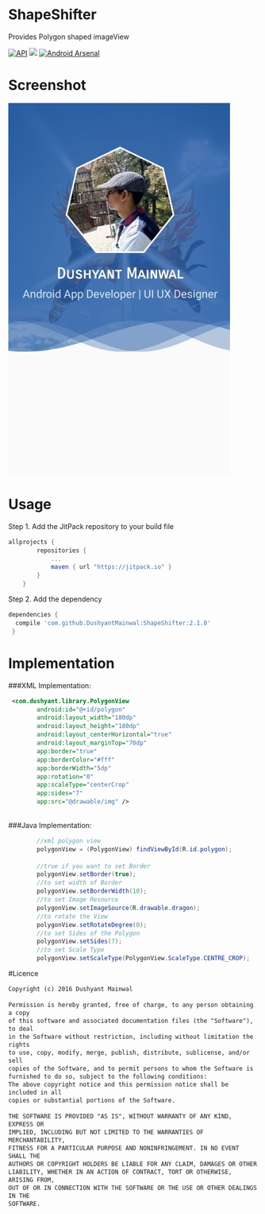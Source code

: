 # ShapeShifter
Provides Polygon shaped imageView

[![API](https://img.shields.io/badge/API-9%2B-blue.svg?style=flat)](https://android-arsenal.com/api?level=9)  [![](https://jitpack.io/v/DushyantMainwal/ShapeShifter.svg)](https://jitpack.io/#DushyantMainwal/ShapeShifter) [![Android Arsenal](https://img.shields.io/badge/Android%20Arsenal-ShapeShifter-blue.svg?style=flat)](http://android-arsenal.com/details/1/4866)

# Screenshot
![Screenshot](/screenshot.jpeg)

# Usage
Step 1. Add the JitPack repository to your build file
```groovy
allprojects {
        repositories {
            ...
            maven { url "https://jitpack.io" }
        }
    }
```
Step 2. Add the dependency
```groovy
dependencies {
  compile 'com.github.DushyantMainwal:ShapeShifter:2.1.0'
 }
 ```

# Implementation
###XML Implementation:
```xml
 <com.dushyant.library.PolygonView
        android:id="@+id/polygon"
        android:layout_width="180dp"
        android:layout_height="180dp"
        android:layout_centerHorizontal="true"
        android:layout_marginTop="70dp"
        app:border="true"
        app:borderColor="#fff"
        app:borderWidth="5dp"
        app:rotation="0"
        app:scaleType="centerCrop"
        app:sides="7"
        app:src="@drawable/img" />
        
```

###Java Implementation:
```java
        //xml polygon view
        polygonView = (PolygonView) findViewById(R.id.polygon);
        
        //true if you want to set Border
        polygonView.setBorder(true);
        //to set width of Border
        polygonView.setBorderWidth(10);
        //to set Image Resource
        polygonView.setImageSource(R.drawable.dragon);
        //to rotate the View
        polygonView.setRotateDegree(0);
        //to set Sides of the Polygon
        polygonView.setSides(7);
        //to set Scale Type
        polygonView.setScaleType(PolygonView.ScaleType.CENTRE_CROP);
```

#Licence
```
Copyright (c) 2016 Dushyant Mainwal

Permission is hereby granted, free of charge, to any person obtaining a copy
of this software and associated documentation files (the "Software"), to deal
in the Software without restriction, including without limitation the rights
to use, copy, modify, merge, publish, distribute, sublicense, and/or sell
copies of the Software, and to permit persons to whom the Software is
furnished to do so, subject to the following conditions:
The above copyright notice and this permission notice shall be included in all
copies or substantial portions of the Software.

THE SOFTWARE IS PROVIDED "AS IS", WITHOUT WARRANTY OF ANY KIND, EXPRESS OR
IMPLIED, INCLUDING BUT NOT LIMITED TO THE WARRANTIES OF MERCHANTABILITY,
FITNESS FOR A PARTICULAR PURPOSE AND NONINFRINGEMENT. IN NO EVENT SHALL THE
AUTHORS OR COPYRIGHT HOLDERS BE LIABLE FOR ANY CLAIM, DAMAGES OR OTHER
LIABILITY, WHETHER IN AN ACTION OF CONTRACT, TORT OR OTHERWISE, ARISING FROM,
OUT OF OR IN CONNECTION WITH THE SOFTWARE OR THE USE OR OTHER DEALINGS IN THE
SOFTWARE.
```
